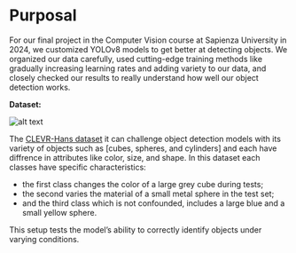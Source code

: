 Purposal
==============

For our final project in the Computer Vision course at Sapienza University in 2024, we customized YOLOv8 models to get better at detecting objects. We organized our data carefully, used cutting-edge training methods like gradually increasing learning rates and adding variety to our data, and closely checked our results to really understand how well our object detection works.


**Dataset:**

![alt text](https://production-media.paperswithcode.com/datasets/CLEVR-Hans3.png)

The [CLEVR-Hans dataset](https://github.com/ml-research/CLEVR-Hans/tree/main) it can challenge object detection models with its variety of objects such as [cubes, spheres, and cylinders] and each have diffrence in attributes like color, size, and shape. 
In this dataset each classes have specific characteristics:
* the first class changes the color of a large grey cube during tests; 
* the second varies the material of a small metal sphere in the test set; 
* and the third class which is not confounded, includes a large blue and a small yellow sphere. 

This setup tests the model’s ability to correctly identify objects under varying conditions.
